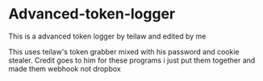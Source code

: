 # Advanced-token-logger
This is a advanced token logger by teilaw and edited by me

This uses teilaw's token grabber mixed with his password and cookie stealer. Credit goes to him for these programs i just put them together and made them webhook not dropbox
